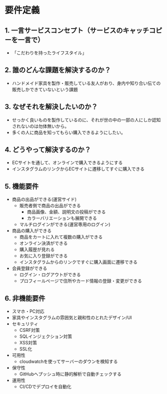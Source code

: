 # 要件定義
## 1. 一言サービスコンセプト（サービスのキャッチコピーを一言で）

- 「こだわりを持ったライフスタイル」

## 2. 誰のどんな課題を解決するのか？

- ハンドメイド家具を製作・販売している友人がおり、身内や知り合い伝ての販売しかできていないという課題
## 3. なぜそれを解決したいのか？

- せっかく良いものを製作しているのに、それが世の中の一部の人にしか認知されないのは勿体無いから。
- 多くの人に商品を知ってもらい購入できるようにしたい。

## 4. どうやって解決するのか？

- ECサイトを通して、オンラインで購入できるようにする
- インスタグラムのリンクからECサイトに遷移してすぐに購入できる

## 5. 機能要件

- 商品の出品ができる(運営サイド)
    - 販売者側で商品の出品ができる
        - 商品画像、金額、説明文の投稿ができる
        - カラーバリエーションも展開できる
    - マルチログインができる(運営専用のログイン)
- 商品の購入ができる
    - 商品をカートに入れて複数の購入ができる
    - オンライン決済ができる
    - 購入履歴が見れる
    - お気に入り登録ができる
    - インスタグラムからのリンクですぐに購入画面に遷移できる
- 会員登録ができる
    - ログイン・ログアウトができる
    - プロフィールページで住所やカード情報の登録・変更ができる

## 6. 非機能要件

- スマホ・PC対応
- 家具やインスタグラムの雰囲気と親和性のとれたデザイン/UI
- セキュリティ
    - CSRF対策
    - SQLインジェクション対策
    - XSS対策
    - SSL化
- 可用性
    - cloudwatchを使ってサーバーのダウンを検知する
- 保守性
    - GitHubへプッシュ時に静的解析で自動チェックする
- 運用性
    - CI/CDでデプロイを自動化
